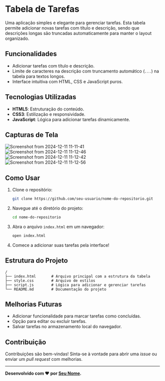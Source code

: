 # Tabela de Tarefas

Uma aplicação simples e elegante para gerenciar tarefas. Esta tabela permite adicionar novas tarefas com título e descrição, sendo que descrições longas são truncadas automaticamente para manter o layout organizado.

## Funcionalidades

- Adicionar tarefas com título e descrição.
- Limite de caracteres na descrição com truncamento automático (`...`) na tabela para textos longos.
- Interface intuitiva com HTML, CSS e JavaScript puros.

## Tecnologias Utilizadas

- **HTML5**: Estruturação do conteúdo.
- **CSS3**: Estilização e responsividade.
- **JavaScript**: Lógica para adicionar tarefas dinamicamente.

## Capturas de Tela

![Screenshot from 2024-12-11 11-11-41](https://github.com/user-attachments/assets/a5ef4239-140f-4cfc-9181-3cfcb586ef49)
![Screenshot from 2024-12-11 11-12-46](https://github.com/user-attachments/assets/2c506072-49b3-42f7-bba8-9e521274689e)
![Screenshot from 2024-12-11 11-12-42](https://github.com/user-attachments/assets/9c9acc49-3ce5-4485-9246-c89ef3840b21)
![Screenshot from 2024-12-11 11-12-56](https://github.com/user-attachments/assets/3645afa0-620a-4fa5-85a8-19136e3ee896)

## Como Usar

1. Clone o repositório:
   ```bash
   git clone https://github.com/seu-usuario/nome-do-repositorio.git
   ```

2. Navegue até o diretório do projeto:
   ```bash
   cd nome-do-repositorio
   ```

3. Abra o arquivo `index.html` em um navegador:
   ```bash
   open index.html
   ```

4. Comece a adicionar suas tarefas pela interface!

## Estrutura do Projeto

```
/
├── index.html       # Arquivo principal com a estrutura da tabela
├── style.css        # Arquivo de estilos
├── script.js        # Lógica para adicionar e gerenciar tarefas
└── README.md        # Documentação do projeto
```

## Melhorias Futuras

- Adicionar funcionalidade para marcar tarefas como concluídas.
- Opção para editar ou excluir tarefas.
- Salvar tarefas no armazenamento local do navegador.

## Contribuição

Contribuições são bem-vindas! Sinta-se à vontade para abrir uma *issue* ou enviar um *pull request* com melhorias.

---

**Desenvolvido com ❤️ por [Seu Nome](https://github.com/seu-usuario).**

